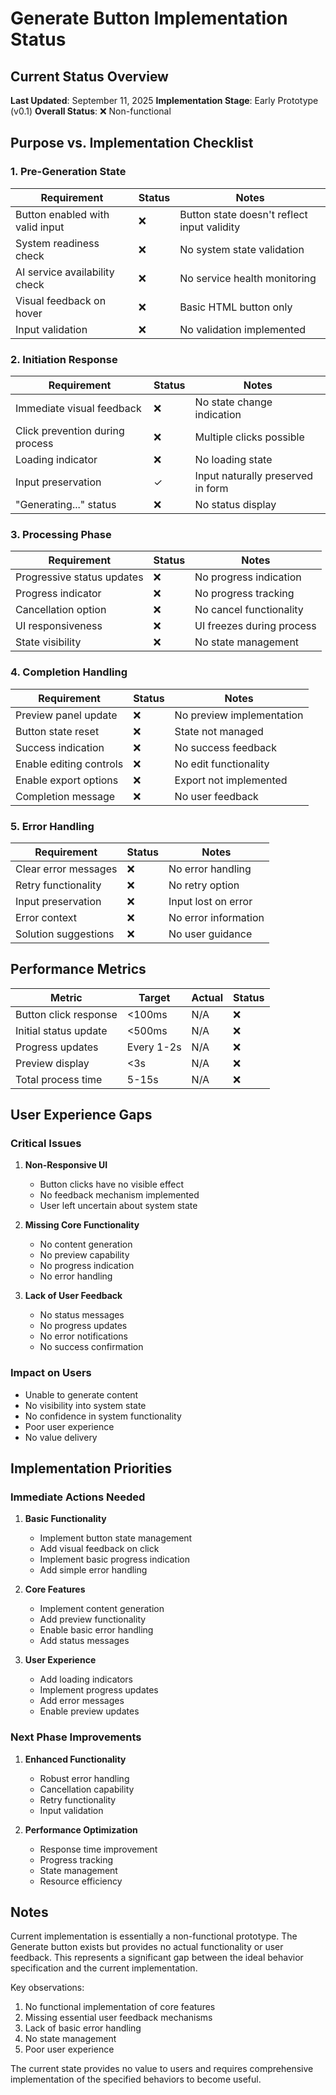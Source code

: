 # Generate Button Implementation Status

## Current Status Overview

**Last Updated**: September 11, 2025
**Implementation Stage**: Early Prototype (v0.1)
**Overall Status**: ❌ Non-functional

## Purpose vs. Implementation Checklist

### 1. Pre-Generation State

| Requirement                     | Status | Notes                                       |
| ------------------------------- | ------ | ------------------------------------------- |
| Button enabled with valid input | ❌     | Button state doesn't reflect input validity |
| System readiness check          | ❌     | No system state validation                  |
| AI service availability check   | ❌     | No service health monitoring                |
| Visual feedback on hover        | ❌     | Basic HTML button only                      |
| Input validation                | ❌     | No validation implemented                   |

### 2. Initiation Response

| Requirement                     | Status | Notes                             |
| ------------------------------- | ------ | --------------------------------- |
| Immediate visual feedback       | ❌     | No state change indication        |
| Click prevention during process | ❌     | Multiple clicks possible          |
| Loading indicator               | ❌     | No loading state                  |
| Input preservation              | ✓      | Input naturally preserved in form |
| "Generating..." status          | ❌     | No status display                 |

### 3. Processing Phase

| Requirement                | Status | Notes                     |
| -------------------------- | ------ | ------------------------- |
| Progressive status updates | ❌     | No progress indication    |
| Progress indicator         | ❌     | No progress tracking      |
| Cancellation option        | ❌     | No cancel functionality   |
| UI responsiveness          | ❌     | UI freezes during process |
| State visibility           | ❌     | No state management       |

### 4. Completion Handling

| Requirement             | Status | Notes                     |
| ----------------------- | ------ | ------------------------- |
| Preview panel update    | ❌     | No preview implementation |
| Button state reset      | ❌     | State not managed         |
| Success indication      | ❌     | No success feedback       |
| Enable editing controls | ❌     | No edit functionality     |
| Enable export options   | ❌     | Export not implemented    |
| Completion message      | ❌     | No user feedback          |

### 5. Error Handling

| Requirement          | Status | Notes                |
| -------------------- | ------ | -------------------- |
| Clear error messages | ❌     | No error handling    |
| Retry functionality  | ❌     | No retry option      |
| Input preservation   | ❌     | Input lost on error  |
| Error context        | ❌     | No error information |
| Solution suggestions | ❌     | No user guidance     |

## Performance Metrics

| Metric                | Target     | Actual | Status |
| --------------------- | ---------- | ------ | ------ |
| Button click response | <100ms     | N/A    | ❌     |
| Initial status update | <500ms     | N/A    | ❌     |
| Progress updates      | Every 1-2s | N/A    | ❌     |
| Preview display       | <3s        | N/A    | ❌     |
| Total process time    | 5-15s      | N/A    | ❌     |

## User Experience Gaps

### Critical Issues

1. **Non-Responsive UI**

   - Button clicks have no visible effect
   - No feedback mechanism implemented
   - User left uncertain about system state

2. **Missing Core Functionality**

   - No content generation
   - No preview capability
   - No progress indication
   - No error handling

3. **Lack of User Feedback**
   - No status messages
   - No progress updates
   - No error notifications
   - No success confirmation

### Impact on Users

- Unable to generate content
- No visibility into system state
- No confidence in system functionality
- Poor user experience
- No value delivery

## Implementation Priorities

### Immediate Actions Needed

1. **Basic Functionality**

   - Implement button state management
   - Add visual feedback on click
   - Implement basic progress indication
   - Add simple error handling

2. **Core Features**

   - Implement content generation
   - Add preview functionality
   - Enable basic error handling
   - Add status messages

3. **User Experience**
   - Add loading indicators
   - Implement progress updates
   - Add error messages
   - Enable preview updates

### Next Phase Improvements

1. **Enhanced Functionality**

   - Robust error handling
   - Cancellation capability
   - Retry functionality
   - Input validation

2. **Performance Optimization**
   - Response time improvement
   - Progress tracking
   - State management
   - Resource efficiency

## Notes

Current implementation is essentially a non-functional prototype. The Generate button exists but provides no actual functionality or user feedback. This represents a significant gap between the ideal behavior specification and the current implementation.

Key observations:

1. No functional implementation of core features
2. Missing essential user feedback mechanisms
3. Lack of basic error handling
4. No state management
5. Poor user experience

The current state provides no value to users and requires comprehensive implementation of the specified behaviors to become useful.
